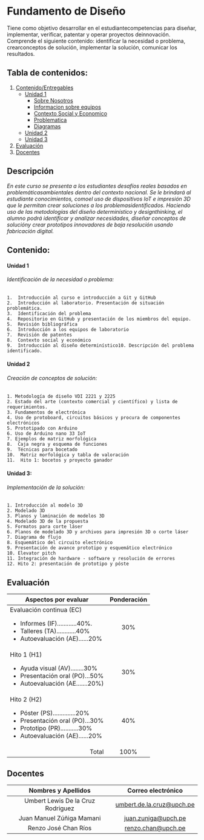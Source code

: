 # Fundamento de Diseño 
Tiene como objetivo desarrollar en el estudiantecompetencias para diseñar, implementar, verificar, patentar y operar proyectos deinnovación. Comprende el siguiente contenido: identificar la necesidad o problema, crearconceptos de solución, implementar la solución, comunicar los resultados.

## Tabla de contenidos:

1. [Contenido/Entregables](#Contenido)
    - [Unidad 1](#Unidad-1)
      * [Sobre Nosotros](https://github.com/Dooncito/fundamentos-de-dise-o/blob/21b8939616dabe5eb90c78f2a7415ed3ebf69310/FdD/Entregables/Sobre_nosotros.md)
      * [Informacion sobre equipos](https://github.com/Dooncito/fundamentos-de-dise-o/blob/21b8939616dabe5eb90c78f2a7415ed3ebf69310/FdD/Entregables/Informe_equipolab.md)
      * [Contexto Social y Economico](https://github.com/Dooncito/fundamentos-de-dise-o/blob/21b8939616dabe5eb90c78f2a7415ed3ebf69310/FdD/Entregables/Contexto_SyE.md)
      * [Problematica](https://github.com/Dooncito/fundamentos-de-dise-o/blob/main/FdD%2FEntregables%2FDef_prob.md)
      * [Diagramas](https://github.com/Dooncito/fundamentos-de-dise-o/blob/eab2bc692ad6ae9fac6d6baf83526a5cc38e41c0/FdD/Entregables/Conectando_con_nuestros_usuarios.md)
    - [Unidad 2](#Unidad-2)
    - [Unidad 3](#Unidad-3)
2. [Evaluación](#Evaluación)
3. [Docentes](#Docentes)

## Descripción 
_En este curso se presenta a los estudiantes desafíos reales basados en problemáticasambientales dentro del contexto nacional. Se le brindará al estudiante conocimientos, comoel uso de dispositivos IoT e impresión 3D que le permitan crear soluciones a los problemasidentificados. Haciendo uso de las metodologías del diseño determinístico y designthinking, el alumno podrá identificar y analizar necesidades, diseñar conceptos de solucióny crear prototipos innovadores de baja resolución usando fabricación digital._

## Contenido:

#### Unidad 1
###### Identificación de la necesidad o problema:
    1.  Introducción al curso e introducción a Git y GitHub
    2.  Introducción al laboratorio. Presentación de situación problemática.
    3.  Identificación del problema
    4.  Repositorio en GitHub y presentación de los miembros del equipo.
    5.  Revisión bibliográfica
    6.  Introducción a los equipos de laboratorio
    7.  Revisión de patentes
    8.  Contexto social y económico
    9.  Introducción al diseño determinístico10. Descripción del problema identificado. 
#### Unidad 2
###### Creación de conceptos de solución:
    1. Metodología de diseño VDI 2221 y 2225
    2. Estado del arte (contexto comercial y científico) y lista de requerimientos.
    3. Fundamentos de electrónica
    4. Uso de protoboard, circuitos básicos y procura de componentes electrónicos
    5. Prototipado con Arduino
    6. Uso de Arduino nano 33 IoT
    7. Ejemplos de matriz morfológica
    8.  Caja negra y esquema de funciones
    9.  Técnicas para bocetado
    10.  Matriz morfológica y tabla de valoración
    11.  Hito 1: bocetos y proyecto ganador

#### Unidad 3:
###### Implementación de la solución:
    1. Introducción al modelo 3D
    2. Modelado 3D
    3. Planos y laminación de modelos 3D
    4. Modelado 3D de la propuesta
    5. Formatos para corte láser
    6. Planos de modelado 3D y archivos para impresión 3D o corte láser
    7. Diagrama de flujo
    8. Esquemático del circuito electrónico
    9. Presentación de avance prototipo y esquemático electrónico
    10. Elevator pitch
    11. Integración de hardware - software y resolución de errores
    12. Hito 2: presentación de prototipo y póste
    
## Evaluación 
<table>
    <thead>
        <tr>
            <th>Aspectos por evaluar</th>
            <th>Ponderación</th>
        </tr>
    </thead>
    <tbody>
        <tr>
            <td align="left ">Evaluación continua (EC)
<ul>
  <li>Informes (IF)............40%.</li>
  <li>Talleres (TA)............40%</li>
  <li>Autoevaluación (AE)......20%</li>
</ul>
</td>
            <td align="center">30%</td>
        </tr>
         <td align="left ">Hito 1 (H1)
<ul>
  <li>Ayuda visual (AV)........30%</li>
  <li>Presentación oral (PO)...50%</li>
  <li>Autoevaluación (AE.......20%)</li>
</ul>
</td>
            <td align="center">30%</td>
        </tr>
         <td align="left ">Hito 2 (H2)
<ul>
  <li>Póster (PS)..............20%</li>
  <li>Presentación oral (PO)...30%</li>
  <li>Prototipo (PR)...........30% </li>
  <li>Autoevaluación (AE)......20%</li>
</ul>
</td>
            <td align="center">40%</td>
        </tr>
        <tr>
            <td align=" right">Total</td>
            <td align="center">100%</td>
        </tr>
    </tbody>
</table> 



## Docentes
|  Nombres y Apellidos |  Correo electrónico   |
|:------:|:------:|
| Umbert Lewis De la Cruz Rodriguez  | umbert.de.la.cruz@upch.pe  |
| Juan Manuel Zúñiga Mamani  | juan.zuniga@upch.pe  |
| Renzo José Chan Ríos  | renzo.chan@upch.pe  |

